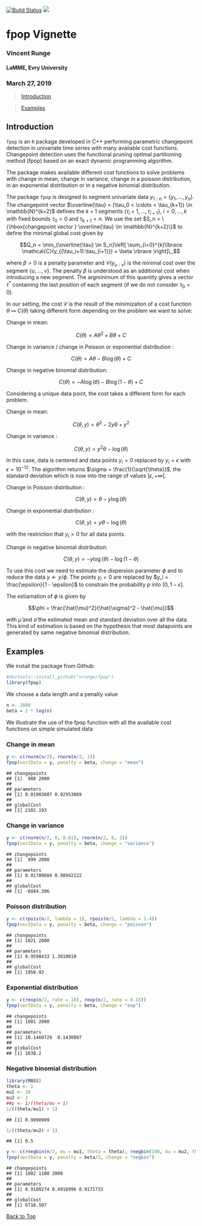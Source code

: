 <a id="top"></a>

[![Build Status](https://travis-ci.com/vrunge/fpop.svg?branch=master)](https://travis-ci.com/vrunge/fpop)
[![](https://img.shields.io/badge/docs-vignettes-blue.svg)](https://github.com/vrunge/fpop)

<!-- 
%\VignetteEngine{knitr::rmarkdown} 
%\VignetteIndexEntry{An Introduction to gfpop}
--> 

# fpop Vignette
### Vincent Runge
#### LaMME, Evry University
### March 27, 2019

> [Introduction](#intro)

> [Examples](#ex)

<a id="intro"></a>

## Introduction

`fpop` is an `R` package developed in C++ performing parametric changepoint detection in univariate time series with many available cost functions. Changepoint detection uses the functional pruning optimal partitioning method (fpop) based on an exact dynamic programming algorithm.

The package makes available different cost functions to solve problems with change in mean, change in variance, change in a poisson distribution, in an exponential distribution or in a negative binomial distribution.

The package `fpop` is designed to segment univariate data $y_{1:n} = \{y_1,...,y_n\}$. The changepoint vector $\overline{\tau} = (\tau_0 < \cdots < \tau_{k+1}) \in \mathbb{N}^{k+2}$ defines the $k+1$ segments $\{\tau_i+1,...,\tau_{i+1}\}$, $i = 0,...,k$ with fixed bounds $\tau_0 = 0$ and  $\tau_{k+1} = n$. We use the set $S_n = \{\hbox{changepoint vector } \overline{\tau} \in \mathbb{N}^{k+2}\}$ to define the minimal global cost given by

$$Q_n = \min_{\overline{\tau} \in S_n}\left[ \sum_{i=0}^{k}\lbrace \mathcal{C}(y_{(\tau_i+1):\tau_{i+1}}) + \beta \rbrace \right]\,,$$

where $\beta > 0$ is a penalty parameter and $\mathcal{C}(y_{u:v})$ is the minimal cost over the segment $\{u,...,v\}$. The penalty $\beta$ is understood as an additional cost when introducing a new segment. The argminimum of this quantity gives a vector $\tau^*$ containing the last position of each segment (if we do not consider $\tau_0 = 0$).

In our setting, the cost $\mathcal{C}$ is the result of the minimization of a cost function $\theta \mapsto C(\theta)$ taking different form depending on the problem we want to solve:

Change in mean:

$$C(\theta) = A \theta^2 + B \theta + C$$

Change in variance / change in Poisson or exponential distribution :

$$C(\theta) = A \theta - B \log(\theta) + C$$

Change in negative binomial distribution:

$$C(\theta) = - A \log(\theta) - B \log(1-\theta) + C$$

Considering a unique data point, the cost takes a different form for each problem.

Change in mean:

$$C(\theta, y) = \theta^2 - 2y \theta + y^2$$

Change in variance :

$$C(\theta, y)  = y^2 \theta - \log(\theta)$$

In this case, data is centered and data points $y_i = 0$ replaced by $y_i = \epsilon$ with $\epsilon = 10^{-12}$. The algorithm returns $\sigma = \frac{1}{\sqrt{\theta}}$, the standard deviation which is now into the range of values $[\epsilon, +\infty[$.


Change in Poisson distribution :

$$C(\theta, y)  = \theta - y \log(\theta)$$

Change in exponential distribution :

$$C(\theta, y)  = y\theta - \log(\theta)$$

with the restriction that $y_i > 0$ for all data points.

Change in negative binomial distribution:

$$C(\theta, y) = - y \log(\theta) - \log(1-\theta)$$

To use this cost we need to estimate the dispersion parameter $\phi$ and to reduce the data $y \leftarrow y / \phi$.
The points $y_i = 0$ are replaced by $y_i = \frac{\epsilon}{1 - \epsilon}$ to constrain the probability $p$ into $[0, 1- \epsilon]$.

The estiamation of $\phi$ is given by

$$\phi = \frac{\hat{\mu}^2}{\hat{\sigma}^2 - \hat{\mu}}$$

with $\hat{\mu}$ and $\hat{\sigma}$ the estimated mean and standard deviation over all the data. This kind of estimation is based on the hypothesis that most datapoints are generated by same negative binomial distribution.


<a id="ex"></a>

## Examples

We install the package from Github:

```r
#devtools::install_github("vrunge/fpop")
library(fpop)
```

We choose a data length and a penalty value

```r
n <- 2000
beta = 2 * log(n)
```

We illustrate the use of the fpop function with all the available cost functions on simple simulated data

### Change in mean


```r
y <- c(rnorm(n/2), rnorm(n/2, 1))
fpop(vectData = y, penalty = beta, change = "mean")
```

```
## changepoints
## [1]  988 2000
## 
## parameters
## [1] 0.01903607 0.92953069
## 
## globalCost
## [1] 2102.193
```

### Change in variance


```r
y <- c(rnorm(n/2, 0, 0.01), rnorm(n/2, 0, 1))
fpop(vectData = y, penalty = beta, change = "variance")
```

```
## changepoints
## [1]  999 2000
## 
## parameters
## [1] 0.01789684 0.98942122
## 
## globalCost
## [1] -6044.306
```

### Poisson distribution


```r
y <- c(rpois(n/2, lambda = 1), rpois(n/2, lambda = 1.4))
fpop(vectData = y, penalty = beta, change = "poisson")
```

```
## changepoints
## [1] 1021 2000
## 
## parameters
## [1] 0.9598433 1.3810010
## 
## globalCost
## [1] 1950.93
```


### Exponential distribution


```r
y <- c(rexp(n/2, rate = 10), rexp(n/2, rate = 0.15))
fpop(vectData = y, penalty = beta, change = "exp")
```

```
## changepoints
## [1] 1001 2000
## 
## parameters
## [1] 10.1460729  0.1430807
## 
## globalCost
## [1] 1638.2
```


### Negative binomial distribution


```r
library(MASS)
theta <- 1
mu1 <- 10
mu2 <- 1
##p <- 1/(theta/mu + 1)
1/((theta/mu1) + 1)
```

```
## [1] 0.9090909
```

```r
1/((theta/mu2) + 1)
```

```
## [1] 0.5
```

```r
y <- c(rnegbin(n/2, mu = mu1, theta = theta), rnegbin(100, mu = mu2, theta = theta), rnegbin(n/2 - 100, mu = mu1, theta = theta))
fpop(vectData = y, penalty = beta/2, change = "negbin")
```

```
## changepoints
## [1] 1002 1100 2000
## 
## parameters
## [1] 0.9180274 0.4916996 0.9171733
## 
## globalCost
## [1] 6718.507
```

[Back to Top](#top)
